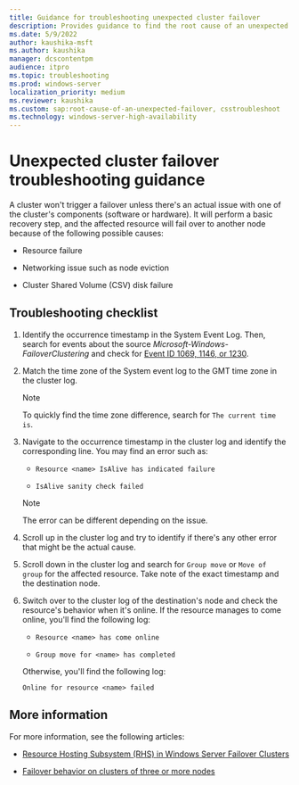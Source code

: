 ```yaml
---
title: Guidance for troubleshooting unexpected cluster failover
description: Provides guidance to find the root cause of an unexpected failover in a Windows-based failover cluster.
ms.date: 5/9/2022
author: kaushika-msft
ms.author: kaushika
manager: dcscontentpm
audience: itpro
ms.topic: troubleshooting
ms.prod: windows-server
localization_priority: medium
ms.reviewer: kaushika
ms.custom: sap:root-cause-of-an-unexpected-failover, csstroubleshoot
ms.technology: windows-server-high-availability
---
```

# Unexpected cluster failover troubleshooting guidance

A cluster won't trigger a failover unless there's an actual issue with one of the cluster's components (software or hardware). It will perform a basic recovery step, and the affected resource will fail over to another node because of the following possible causes:

- Resource failure

- Networking issue such as node eviction

- Cluster Shared Volume (CSV) disk failure

## Troubleshooting checklist

1. Identify the occurrence timestamp in the System Event Log. Then, search for events about the source *Microsoft-Windows-FailoverClustering* and check for [Event ID 1069, 1146, or 1230](https://techcommunity.microsoft.com/t5/failover-clustering/understanding-how-failover-clustering-recovers-from-unresponsive/ba-p/371847).

2. Match the time zone of the System event log to the GMT time zone in the cluster log.

   > [!NOTE]
   > To quickly find the time zone difference, search for `The current time is`.

3. Navigate to the occurrence timestamp in the cluster log and identify the corresponding line. You may find an error such as:

   - `Resource <name> IsAlive has indicated failure`

   - `IsAlive sanity check failed`

   > [!NOTE]
   > The error can be different depending on the issue.

4. Scroll up in the cluster log and try to identify if there's any other error that might be the actual cause.

5. Scroll down in the cluster log and search for `Group move` or `Move of group` for the affected resource. Take note of the exact timestamp and the destination node.

6. Switch over to the cluster log of the destination's node and check the resource's behavior when it's online. If the resource manages to come online, you'll find the following log:

   - `Resource <name> has come online`

   - `Group move for <name> has completed`

   Otherwise, you'll find the following log:

   `Online for resource <name> failed`

## More information

For more information, see the following articles:

- [Resource Hosting Subsystem (RHS) in Windows Server Failover Clusters](/archive/blogs/askcore/resource-hosting-subsystem-rhs-in-windows-server-2008-failover-clusters)

- [Failover behavior on clusters of three or more nodes](groups-fail-logic-three-more-cluster-node-members.md)
